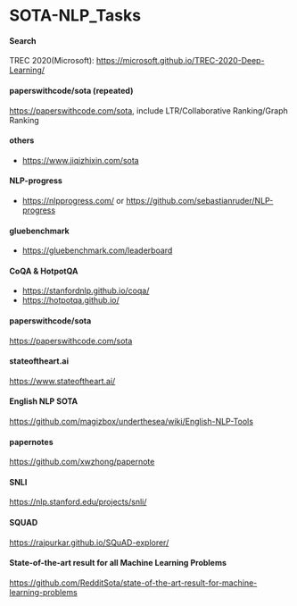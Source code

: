 # SOTA-NLP_Tasks

#### Search
TREC 2020(Microsoft): https://microsoft.github.io/TREC-2020-Deep-Learning/  

#### paperswithcode/sota (repeated)
https://paperswithcode.com/sota, include LTR/Collaborative Ranking/Graph Ranking

#### others
- https://www.jiqizhixin.com/sota

#### NLP-progress
- https://nlpprogress.com/ or https://github.com/sebastianruder/NLP-progress  

#### gluebenchmark
- https://gluebenchmark.com/leaderboard

#### CoQA & HotpotQA
- https://stanfordnlp.github.io/coqa/  
- https://hotpotqa.github.io/

#### paperswithcode/sota
https://paperswithcode.com/sota  

#### stateoftheart.ai
https://www.stateoftheart.ai/

#### English NLP SOTA
https://github.com/magizbox/underthesea/wiki/English-NLP-Tools  

#### papernotes
https://github.com/xwzhong/papernote

#### SNLI
https://nlp.stanford.edu/projects/snli/  

#### SQUAD
https://rajpurkar.github.io/SQuAD-explorer/

#### State-of-the-art result for all Machine Learning Problems  
https://github.com/RedditSota/state-of-the-art-result-for-machine-learning-problems
